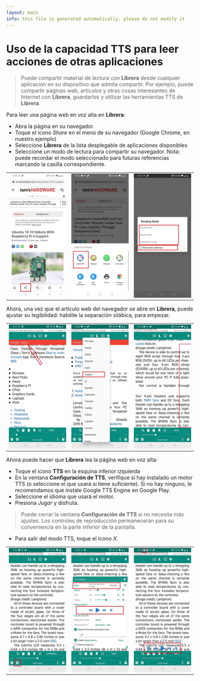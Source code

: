 ```yaml
---
layout: main
info: this file is generated automatically, please do not modify it
---
```


# Uso de la capacidad TTS para leer acciones de otras aplicaciones
> Puede compartir material de lectura con **Librera** desde cualquier aplicación en su dispositivo que admita compartir.
> Por ejemplo, puede compartir páginas web, artículos y otras cosas interesantes de Internet con **Librera**, guardarlos y utilizar las herramientas TTS de **Librera**.

Para leer una página web en voz alta en **Librera**:
* Abra la página en su navegador.
* Toque el icono _Share_ en el menú de su navegador (Google Chrome, en nuestro ejemplo)
* Seleccione **Librera** de la lista desplegable de aplicaciones disponibles
* Seleccione un modo de lectura para compartir su navegador. Nota: puede recordar el modo seleccionado para futuras referencias marcando la casilla correspondiente.

||||
|-|-|-|
|![](1.jpg)|![](2.jpg)|![](3.jpg)|

Ahora, una vez que el artículo web del navegador se abre en **Librera**, puede ajustar su legibilidad: habilite la separación silábica, para empezar.

||||
|-|-|-|
|![](4.jpg)|![](5.jpg)|![](6.jpg)|

Ahora puede hacer que **Librera** lea la página web en voz alta:
* Toque el icono **TTS** en la esquina inferior izquierda
* En la ventana **Configuración de TTS**, verifique si hay instalado un motor TTS (o seleccione el que usará si tiene suficiente). Si no hay ninguno, le recomendamos que instale Google TTS Engine en Google Play.
* Seleccione el idioma que usará el motor.
* Presiona _Jugar_ y disfruta.

> Puede cerrar la ventana **Configuración de TTS** si no necesita más ajustes. Los controles de reproducción permanecerán para su conveniencia en la parte inferior de la pantalla.
* Para salir del modo TTS, toque el ícono _X_.

||||
|-|-|-|
|![](7.jpg)|![](8.jpg)|![](10.jpg)|

